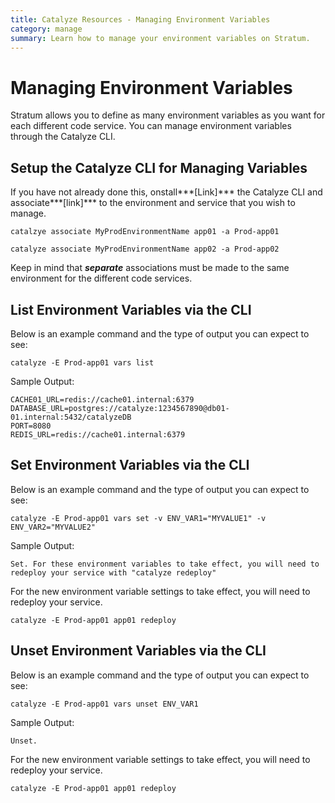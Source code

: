 ```yaml
---
title: Catalyze Resources - Managing Environment Variables
category: manage
summary: Learn how to manage your environment variables on Stratum.
---
```


# Managing Environment Variables

Stratum allows you to define as many environment variables as you want for each different code service. You can manage environment variables through the Catalyze CLI.

## Setup the Catalyze CLI for Managing Variables

If you have not already done this, onstall***[Link]*** the Catalyze CLI and associate***[link]*** to the environment and service that you wish to manage.

`catalzye associate MyProdEnvironmentName app01 -a Prod-app01`

`catalyze associate MyProdEnvironmentName app02 -a Prod-app02`

Keep in mind that ***separate*** associations must be made to the same environment for the different code services.

## List Environment Variables via the CLI

Below is an example command and the type of output you can expect to see:

`catalyze -E Prod-app01 vars list`

Sample Output:

```
CACHE01_URL=redis://cache01.internal:6379
DATABASE_URL=postgres://catalyze:1234567890@db01-01.internal:5432/catalyzeDB
PORT=8080
REDIS_URL=redis://cache01.internal:6379
```

## Set Environment Variables via the CLI

Below is an example command and the type of output you can expect to see:

`catalyze -E Prod-app01 vars set -v ENV_VAR1="MYVALUE1" -v ENV_VAR2="MYVALUE2"`

Sample Output:

`Set. For these environment variables to take effect, you will need to redeploy your service with "catalyze redeploy"
`

For the new environment variable settings to take effect, you will need to redeploy your service.

`catalyze -E Prod-app01 app01 redeploy`

## Unset Environment Variables via the CLI

Below is an example command and the type of output you can expect to see:

`catalyze -E Prod-app01 vars unset ENV_VAR1`

Sample Output:

`Unset.`

For the new environment variable settings to take effect, you will need to redeploy your service.

`catalyze -E Prod-app01 app01 redeploy`

